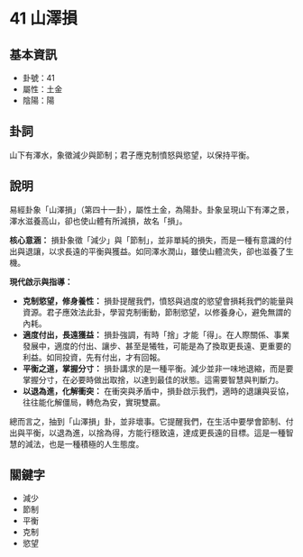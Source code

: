 # 41 山澤損

## 基本資訊
- 卦號：41
- 屬性：土金
- 陰陽：陽

## 卦詞
山下有澤水，象徵減少與節制；君子應克制憤怒與慾望，以保持平衡。

## 說明
易經卦象「山澤損」（第四十一卦），屬性土金，為陽卦。卦象呈現山下有澤之景，澤水滋養高山，卻也使山體有所減損，故名「損」。

**核心意涵：** 損卦象徵「減少」與「節制」，並非單純的損失，而是一種有意識的付出與退讓，以求長遠的平衡與獲益。如同澤水潤山，雖使山體流失，卻也滋養了生機。

**現代啟示與指導：**

*   **克制慾望，修身養性：** 損卦提醒我們，憤怒與過度的慾望會損耗我們的能量與資源。君子應效法此卦，學習克制衝動，節制慾望，以修養身心，避免無謂的內耗。
*   **適度付出，長遠獲益：** 損卦強調，有時「捨」才能「得」。在人際關係、事業發展中，適度的付出、讓步、甚至是犧牲，可能是為了換取更長遠、更重要的利益。如同投資，先有付出，才有回報。
*   **平衡之道，掌握分寸：** 損卦講求的是一種平衡。減少並非一味地退縮，而是要掌握分寸，在必要時做出取捨，以達到最佳的狀態。這需要智慧與判斷力。
*   **以退為進，化解衝突：** 在衝突與矛盾中，損卦啟示我們，適時的退讓與妥協，往往能化解僵局，轉危為安，實現雙贏。

總而言之，抽到「山澤損」卦，並非壞事。它提醒我們，在生活中要學會節制、付出與平衡，以退為進，以捨為得，方能行穩致遠，達成更長遠的目標。這是一種智慧的減法，也是一種積極的人生態度。

## 關鍵字
- 減少
- 節制
- 平衡
- 克制
- 慾望
